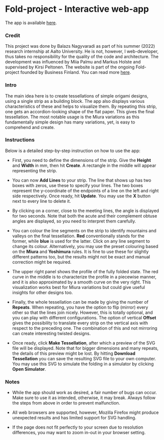 # Fold-project - Interactive web-app

The app is available [here](https://nagyvaradibalazs.github.io/folding/).

### Credit

This project was done by Balazs Nagyvaradi as part of his summer (2022) research internship at Aalto University. He is not, however, I web-developer, thus takes no responsibility for the quality of the code and architecture. The development was influenced by Miia Palmu and Markus Holste and supervised by Kirsi Peltonen. The website is part of the ongoing Fold-project founded by Business Finland. You can read more [here](https://fold-project.com/).

### Intro

The main idea here is to create tessellations of simple origami designs, using a single strip as a building block. The app also displays various characteristics of these and helps to visualize them. By repeating this strip, one gets an accordion-looking shape of the flat paper. This gives the final tessellation. The most notable usage is the Miura variations as this fundamentally simple design has many variations, yet, is easy to comprehend and create.

### Instructions

Below is a detailed step-by-step instruction on how to use the app:

* First, you need to define the dimensions of the strip. Give the **Height** and **Width** in mm, then hit **Create**. A rectangle in the middle will appear representing the strip.

* You can now **Add Lines** to your strip. The line that shows up has two boxes with zeros, use these to specify your lines. The two boxes represent the y-coordinate of the endpoints of a line on the left and right side respectively. Once ready, hit **Update**. You may use the **X** button next to every line to delete it.

* By clicking on a corner, close to the meeting lines, the angle is displayed for two seconds. Note that both the acute and their complement obtuse angles are displayed, so you need to interpret them carefully.

* You can colour the line segments on the strip to identify mountains and valleys on the final tessellation. **Red** conventionally stands for the former, while **blue** is used for the latter. Click on any line segment to change its colour. Alternatively, you may use the preset colouring based on the **Miura** and **Yoshimura** rules. It is fine to use these for slightly different patterns too, but the results might not be exact and manual correction might be required.

* The upper right panel shows the profile of the fully folded state. The red curve in the middle is to characterize the profile in a piecewise manner, and it is also approximated by a smooth curve on the very right. This visualization works best for Miura variations but could give useful insights for other designs too.

* Finally, the whole tessellation can be made by giving the number of **Repeats**. When repeating, you have the option to flip (mirror) every other so that the lines join nicely. However, this is totally optional, and you can play with different configurations. The option of vertical **Offset** gives the possibility to translate every strip on the vertical axis with respect to the preceding one. The combination of this and not mirroring can create interesting twisted designs.

* Once ready, click **Make Tessellation**, after which a preview of the SVG file will be displayed. Note that for bigger dimensions and many repeats, the details of this preview might be lost. By hitting **Download Tessellation** you can save the resulting SVG file to your own computer. You may use this SVG to simulate the folding in a simulator by clicking **Open Simulator**.

### Notes

* While the app should work as desired, a fair number of bugs can occur. Make sure to use it as intended, otherwise, it may break. Always follow the steps from above in order to prevent malfunction.

* All web browsers are supported, however, Mozilla Firefox might produce unexpected results and has limited support for SVG handling.

* If the page does not fit perfectly to your screen due to resolution differences, you may want to zoom in-out in your browser setting.

